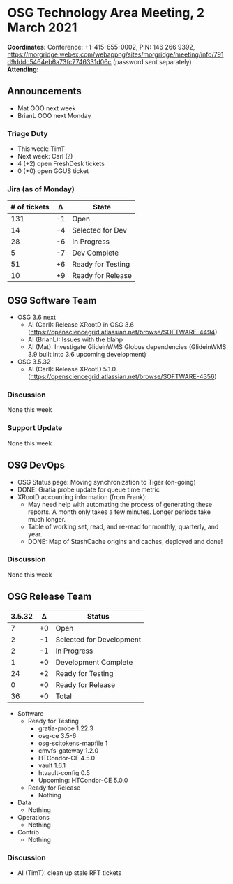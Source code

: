 # OSG Technology Area Meeting,  2 March 2021

**Coordinates:** Conference: +1-415-655-0002, PIN: 146 266 9392, <https://morgridge.webex.com/webappng/sites/morgridge/meeting/info/791d9dddc5464eb6a73fc7746331d06c> (password sent separately)  
**Attending:**   


## Announcements

-   Mat OOO next week
-   BrianL OOO next Monday


### Triage Duty

-   This week: TimT
-   Next week: Carl (?)
-   4 (+2) open FreshDesk tickets
-   0 (+0) open GGUS ticket


### Jira (as of Monday)

| # of tickets | &Delta; | State             |
|------------ |------- |----------------- |
| 131          | -1      | Open              |
| 14           | -4      | Selected for Dev  |
| 28           | -6      | In Progress       |
| 5            | -7      | Dev Complete      |
| 51           | +6      | Ready for Testing |
| 10           | +9      | Ready for Release |


## OSG Software Team

-   OSG 3.6 next  
    -   AI (Carl): Release XRootD in OSG 3.6 (<https://opensciencegrid.atlassian.net/browse/SOFTWARE-4494>)
    -   AI (BrianL): Issues with the blahp
    -   AI (Mat): Investigate GlideinWMS Globus dependencies (GlideinWMS 3.9 built into 3.6 upcoming development)
-   OSG 3.5.32  
    -   AI (Carl): Release XRootD 5.1.0 (<https://opensciencegrid.atlassian.net/browse/SOFTWARE-4356>)


### Discussion

None this week  


### Support Update

None this week  


## OSG DevOps

-   OSG Status page: Moving synchronization to Tiger (on-going)
-   DONE: Gratia probe update for queue time metric
-   XRootD accounting information (from Frank):
    -   May need help with automating the process of generating these reports.  A month only takes a few minutes.  Longer periods take much longer.
    -   Table of working set, read, and re-read for monthly, quarterly, and year.
    -   DONE: Map of StashCache origins and caches, deployed and done!


### Discussion

None this week  


## OSG Release Team

| 3.5.32 | &Delta; | Status                   |
| ------ | ------- | ------------------------ |
| 7      | +0      | Open                     |
| 2      | -1      | Selected for Development |
| 2      | -1      | In Progress              |
| 1      | +0      | Development Complete     |
| 24     | +2      | Ready for Testing        |
| 0      | +0      | Ready for Release        |
| 36     | +0      | Total                    |

-   Software  
    -   Ready for Testing  
        -   gratia-probe 1.22.3
        -   osg-ce 3.5-6
        -   osg-scitokens-mapfile 1
        -   cmvfs-gateway 1.2.0
        -   HTCondor-CE 4.5.0
        -   vault 1.6.1
        -   htvault-config 0.5
        -   Upcoming: HTCondor-CE 5.0.0
    -   Ready for Release  
        -   Nothing
-   Data  
    -   Nothing
-   Operations  
    -   Nothing
-   Contrib  
    -   Nothing


### Discussion

-   AI (TimT): clean up stale RFT tickets
